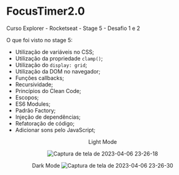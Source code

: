 # FocusTimer2.0
Curso Explorer - Rocketseat - Stage 5 - Desafio 1 e 2

O que foi visto no stage 5:
- Utilização de variáveis no CSS;
- Utilização da propriedade `clamp()`;
- Utilização do `display: grid`;
- Utilização da DOM no navegador;
- Funções callbacks;
- Recursividade;
- Princípios do Clean Code;
- Escopos;
- ES6 Modules;
- Padrão Factory;
- Injeção de dependências;
- Refatoração de código;
- Adicionar sons pelo JavaScript;

<div id="one" align="center">
Light Mode

![Captura de tela de 2023-04-06 23-26-18](https://user-images.githubusercontent.com/54086293/230528408-50d54709-d150-48f7-a2a2-a1b47f7692d1.png)

</div>

<div id="two" align="center">

Dark Mode
![Captura de tela de 2023-04-06 23-26-30](https://user-images.githubusercontent.com/54086293/230528428-8913fb44-d82d-43c2-8dd3-2cae989625c7.png)

</div>
